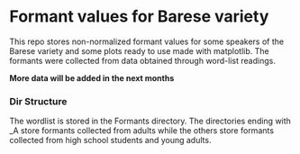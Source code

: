 # Formant values for Barese variety


This repo stores non-normalized formant values for some speakers of the Barese variety and some plots ready to use made with matplotlib. The formants were collected from data obtained through word-list readings.

**More data will be added in the next months**

### Dir Structure

The wordlist is stored in the Formants directory. The directories ending with _A store formants collected from adults while the others store formants collected from high school students and young adults.

